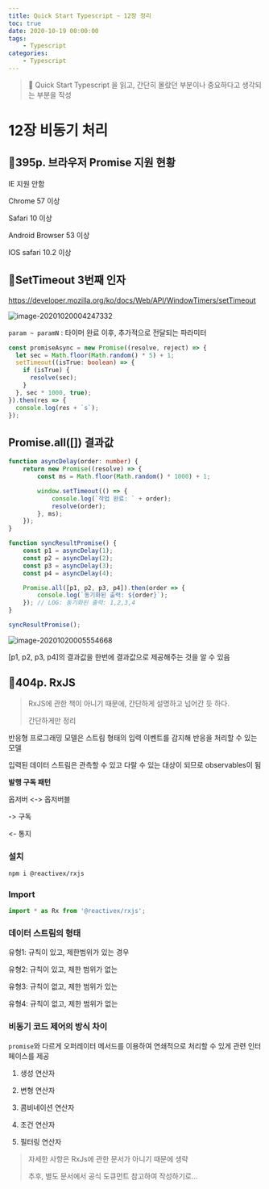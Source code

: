 ```yaml
---
title: Quick Start Typescript ~ 12장 정리
toc: true
date: 2020-10-19 00:00:00
tags: 
    - Typescript
categories: 
    - Typescript
---
```





> 📖 Quick Start Typescript 을 읽고, 간단히 몰랐던 부분이나 중요하다고 생각되는 부분을 작성
>



# 12장 비동기 처리

##  📝395p. 브라우저 Promise 지원 현황

IE 지원 안함

Chrome 57 이상

Safari 10 이상

Android Browser 53 이상

IOS safari 10.2 이상

## 📝SetTimeout 3번째 인자

https://developer.mozilla.org/ko/docs/Web/API/WindowTimers/setTimeout

![image-20201020004247332](https://i.loli.net/2020/10/19/8xwAXZgfmGTuL5h.png)

`param ~ paramN` : 타이머 완료 이후, 추가적으로 전달되는 파라미터

```typescript
const promiseAsync = new Promise((resolve, reject) => {
  let sec = Math.floor(Math.random() * 5) + 1;
  setTimeout((isTrue: boolean) => {
    if (isTrue) {
      resolve(sec);
    }
  }, sec * 1000, true);
}).then(res => {
  console.log(res + `s`);
});
```



## Promise.all([]) 결과값

```typescript
function asyncDelay(order: number) {
    return new Promise((resolve) => {
        const ms = Math.floor(Math.random() * 1000) + 1;

        window.setTimeout(() => {
            console.log(`작업 완료: ` + order);
            resolve(order);
        }, ms);
    });
}

function syncResultPromise() {
    const p1 = asyncDelay(1);
    const p2 = asyncDelay(2);
    const p3 = asyncDelay(3);
    const p4 = asyncDelay(4);

    Promise.all([p1, p2, p3, p4]).then(order => {
        console.log(`동기화된 출력: ${order}`);
    });	// LOG: 동기화된 출력: 1,2,3,4
}

syncResultPromise();
```

![image-20201020005554668](https://i.loli.net/2020/10/19/nQ1J5lgir3dueyA.png)

[p1, p2, p3, p4]의 결과값을 한번에 결과값으로 제공해주는 것을 알 수 있음 



## 📝404p. RxJS

> RxJS에 관한 책이 아니기 때문에, 간단하게 설명하고 넘어간 듯 하다.
>
> 간단하게만 정리

반응형 프로그래밍 모델은 스트림 형태의 입력 이벤트를 감지해 반응을 처리할 수 있는 모델

입력된 데이터 스트림은 관측할 수 있고 다랄 수 있는 대상이 되므로 observables이 됨

**발행 구독 패턴**

옵저버 <-> 옵저버블

-> 구독

<- 통지

### 설치

```bash
npm i @reactivex/rxjs
```

### Import

```typescript
import * as Rx from '@reactivex/rxjs';
```

### 데이터 스트림의 형태

유형1: 규칙이 있고, 제한범위가 있는 경우

유형2: 규칙이 있고, 제한 범위가 없는

유형3: 규칙이 없고, 제한 범위가 있는

유형4: 규칙이 없고, 제한 범위가 없는

### 비동기 코드 제어의 방식 차이

`promise`와 다르게 오퍼레이터 메서드를 이용하여 연쇄적으로 처리할 수 있게 관련 인터페이스를 제공

1. 생성 연산자

2. 변형 연산자

3. 콤비네이션 연산자

4. 조건 연산자

5. 필터링 연산자

> 자세한 사항은 RxJs에 관한 문서가 아니기 때문에 생략
>
> 추후, 별도 문서에서 공식 도큐먼트 참고하여 작성하기로...

